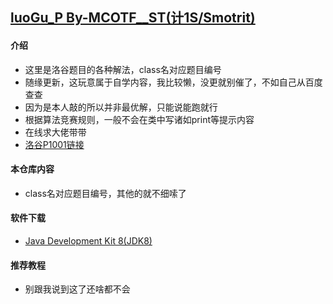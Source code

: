 ## [luoGu_P By-MCOTF__ST(计1S/Smotrit)](https://space.bilibili.com/19200133)

#### 介绍

-	这里是洛谷题目的各种解法，class名对应题目编号
-   随缘更新，这玩意属于自学内容，我比较懒，没更就别催了，不如自己从百度查查
-   因为是本人敲的所以并非最优解，只能说能跑就行
-   根据算法竞赛规则，一般不会在类中写诸如print等提示内容
-   在线求大佬带带
-   [洛谷P1001链接](https://www.luogu.com.cn/problem/P1001)

#### 本仓库内容

-   class名对应题目编号，其他的就不细嗦了

#### 软件下载

-   [Java Development Kit 8(JDK8)](https://www.oracle.com/java/technologies/downloads/#java8)

#### 推荐教程

-   别跟我说到这了还啥都不会